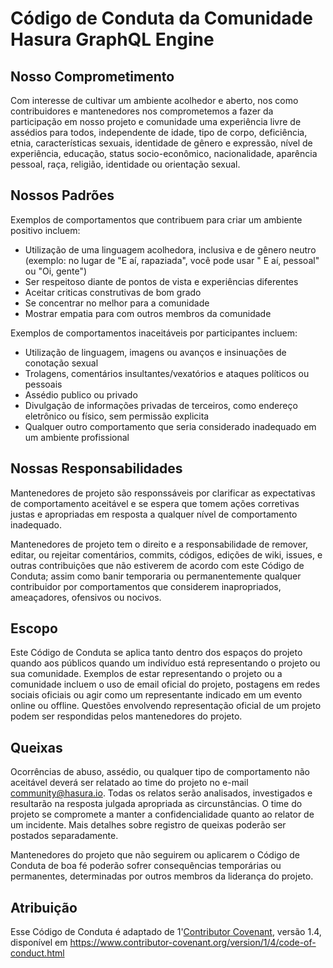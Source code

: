 # Código de Conduta da Comunidade Hasura GraphQL Engine

## Nosso Comprometimento

Com interesse de cultivar um ambiente acolhedor e aberto, nos como contribuidores e mantenedores nos comprometemos a fazer da participação em nosso projeto e comunidade uma experiência livre de assédios para todos, independente de idade, tipo de corpo, deficiência, etnia, características sexuais, identidade de gênero e expressão, nível de experiência, educação, status socio-econômico, nacionalidade, aparência pessoal, raça, religião, identidade ou orientação sexual.

## Nossos Padrões

Exemplos de comportamentos que contribuem para criar um ambiente positivo incluem:

* Utilização de uma linguagem acolhedora, inclusiva e de gênero neutro (exemplo: no lugar de "E aí, rapaziada", você pode usar " E aí, pessoal" ou "Oi, gente")
* Ser respeitoso diante de pontos de vista e experiências diferentes
* Aceitar criticas construtivas de bom grado
* Se concentrar no melhor para a comunidade
* Mostrar empatia para com outros membros da comunidade

Exemplos de comportamentos inaceitáveis por participantes incluem:

* Utilização de linguagem, imagens ou avanços e insinuações de conotação sexual
* Trolagens, comentários insultantes/vexatórios e ataques políticos ou pessoais
* Assédio publico ou privado
* Divulgação de informações privadas de terceiros, como endereço eletrônico ou físico,  sem permissão explicita
* Qualquer outro comportamento que seria considerado inadequado em um ambiente profissional

## Nossas Responsabilidades

Mantenedores de projeto são responssáveis por clarificar as expectativas de comportamento aceitável e se espera que tomem ações corretivas justas e apropriadas em resposta a qualquer nível de comportamento inadequado.

Mantenedores de projeto tem o direito e a responsabilidade de remover, editar, ou rejeitar comentários, commits, códigos, edições de wiki, issues, e outras contribuições que não estiverem de acordo com este Código de Conduta; assim como banir temporaria ou permanentemente qualquer contribuidor por comportamentos que considerem inapropriados, ameaçadores, ofensivos ou nocivos.

## Escopo

Este Código de Conduta se aplica tanto dentro dos espaços do projeto quando aos públicos quando um indivíduo está representando o projeto ou sua comunidade.
Exemplos de estar representando o projeto ou a comunidade incluem o uso de email oficial do projeto, postagens em redes sociais oficiais ou agir como um representante indicado em um evento online ou offline. Questões envolvendo representação oficial de um projeto podem ser respondidas pelos mantenedores do projeto. 

## Queixas

Ocorrências de abuso, assédio, ou qualquer tipo de comportamento não aceitável deverá ser relatado ao time do projeto no e-mail community@hasura.io.
Todas os relatos serão analisados, investigados e resultarão na resposta julgada apropriada as circunstâncias. O time do projeto se compromete a manter a confidencialidade quanto ao relator de um incidente. Mais detalhes sobre registro de queixas poderão ser postados separadamente.

Mantenedores do projeto que não seguirem ou aplicarem o Código de Conduta de boa fé poderão sofrer consequências temporárias ou permanentes, determinadas por outros membros da liderança do projeto.

## Atribuição

Esse Código de Conduta é adaptado de 1'[Contributor Covenant][homepage], versão 1.4, disponível em https://www.contributor-covenant.org/version/1/4/code-of-conduct.html

[homepage]: https://www.contributor-covenant.org
